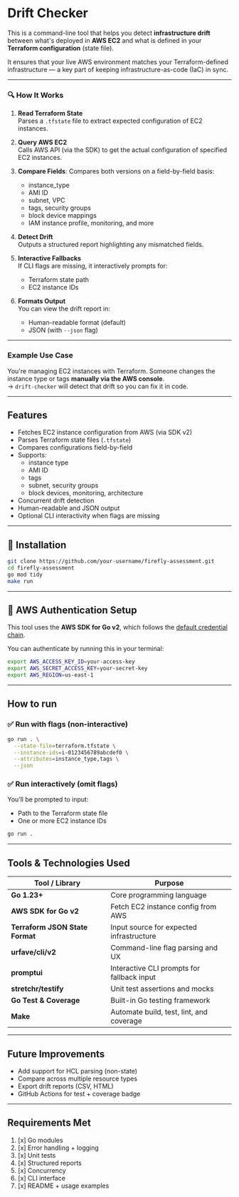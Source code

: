 # Drift Checker

This is a command-line tool that helps you detect **infrastructure drift** between what's deployed in **AWS EC2** and what is defined in your **Terraform configuration** (state file).

It ensures that your live AWS environment matches your Terraform-defined infrastructure — a key part of keeping infrastructure-as-code (IaC) in sync.

---

### 🔍 How It Works

1. **Read Terraform State**  
   Parses a `.tfstate` file to extract expected configuration of EC2 instances.

2. **Query AWS EC2**  
   Calls AWS API (via the SDK) to get the actual configuration of specified EC2 instances.

3. **Compare Fields**: Compares both versions on a field-by-field basis:
   - instance_type
   - AMI ID
   - subnet, VPC
   - tags, security groups
   - block device mappings
   - IAM instance profile, monitoring, and more

4. **Detect Drift**  
   Outputs a structured report highlighting any mismatched fields.

5. **Interactive Fallbacks**  
   If CLI flags are missing, it interactively prompts for:
   - Terraform state path
   - EC2 instance IDs

6. **Formats Output**  
   You can view the drift report in:
   - Human-readable format (default)
   - JSON (with `--json` flag)

---

### Example Use Case

You're managing EC2 instances with Terraform. Someone changes the instance type or tags **manually via the AWS console**.  
→ `drift-checker` will detect that drift so you can fix it in code.

---

## Features

- Fetches EC2 instance configuration from AWS (via SDK v2)
- Parses Terraform state files (`.tfstate`)
- Compares configurations field-by-field
- Supports:
    - instance type
    - AMI ID
    - tags
    - subnet, security groups
    - block devices, monitoring, architecture
- Concurrent drift detection
- Human-readable and JSON output
- Optional CLI interactivity when flags are missing

---

## 🚀 Installation

```bash
git clone https://github.com/your-username/firefly-assessment.git
cd firefly-assessment
go mod tidy
make run
```

---

## 🔐 AWS Authentication Setup

This tool uses the **AWS SDK for Go v2**, which follows the [default credential chain](https://docs.aws.amazon.com/sdk-for-go/v2/developer-guide/configuring-sdk.html).

You can authenticate by running this in your terminal:

```bash
export AWS_ACCESS_KEY_ID=your-access-key
export AWS_SECRET_ACCESS_KEY=your-secret-key
export AWS_REGION=us-east-1
```

---

## How to run

### ✅ Run with flags (non-interactive)

```bash
go run . \
  --state-file=terraform.tfstate \
  --instance-ids=i-0123456789abcdef0 \
  --attributes=instance_type,tags \
  --json
```

### ✅ Run interactively (omit flags)
You’ll be prompted to input:
- Path to the Terraform state file
- One or more EC2 instance IDs

```bash
go run .
```

---

## Tools & Technologies Used

| Tool / Library                  | Purpose                                   |
|---------------------------------|-------------------------------------------|
| **Go 1.23+**                    | Core programming language                 |
| **AWS SDK for Go v2**           | Fetch EC2 instance config from AWS        |
| **Terraform JSON State Format** | Input source for expected infrastructure  |
| **urfave/cli/v2**               | Command-line flag parsing and UX          |
| **promptui**                    | Interactive CLI prompts for fallback input|
| **stretchr/testify**            | Unit test assertions and mocks            |
| **Go Test & Coverage**          | Built-in Go testing framework             |
| **Make**                        | Automate build, test, lint, and coverage  |
---

## Future Improvements
* Add support for HCL parsing (non-state)
* Compare across multiple resource types
* Export drift reports (CSV, HTML)
* GitHub Actions for test + coverage badge
---

## Requirements Met
1. [x] Go modules
2. [x] Error handling + logging
3. [x] Unit tests
4. [x] Structured reports
5. [x] Concurrency
6. [x] CLI interface
7. [x] README + usage examples